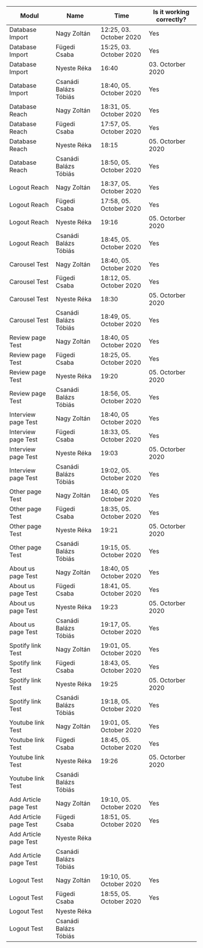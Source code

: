 | Modul | Name | Time | Is it working correctly? |
|-------|------|------|--------------------------|
| Database Import| Nagy Zoltán | 12:25, 03. October 2020 | Yes |
| Database Import| Fügedi Csaba | 15:25, 03. October 2020 | Yes |
| Database Import| Nyeste Réka | 16:40 | 03. Octorber 2020 | Yes |
| Database Import| Csanádi Balázs Tóbiás | 18:40, 05. October 2020 | Yes |
| Database Reach | Nagy Zoltán | 18:31, 05. October 2020 | Yes |
| Database Reach | Fügedi Csaba | 17:57, 05. October 2020 | Yes |
| Database Reach | Nyeste Réka | 18:15 | 05. Octorber 2020 | Yes |
| Database Reach | Csanádi Balázs Tóbiás | 18:50, 05. October 2020 | Yes |
| Logout Reach | Nagy Zoltán | 18:37, 05. October 2020 | Yes |
| Logout Reach | Fügedi Csaba | 17:58, 05. October 2020 | Yes |
| Logout Reach | Nyeste Réka | 19:16 | 05. Octorber 2020 | Yes |
| Logout Reach | Csanádi Balázs Tóbiás | 18:45, 05. October 2020 | Yes |
| Carousel Test | Nagy Zoltán | 18:40, 05. October 2020 | Yes |
| Carousel Test | Fügedi Csaba | 18:12, 05. October 2020 | Yes |
| Carousel Test | Nyeste Réka | 18:30 | 05. Octorber 2020 | Yes |
| Carousel Test | Csanádi Balázs Tóbiás | 18:49, 05. October 2020 | Yes |
| Review page Test | Nagy Zoltán | 18:40, 05 October 2020 | Yes |
| Review page Test | Fügedi Csaba | 18:25, 05. October 2020 | Yes |
| Review page Test | Nyeste Réka | 19:20 | 05. Octorber 2020 | Yes |
| Review page Test | Csanádi Balázs Tóbiás | 18:56, 05. October 2020 | Yes |
| Interview page Test | Nagy Zoltán | 18:40, 05 October 2020 | Yes |
| Interview page Test | Fügedi Csaba | 18:33, 05. October 2020 | Yes |
| Interview page Test | Nyeste Réka | 19:03 | 05. Octorber 2020 | Yes |
| Interview page Test | Csanádi Balázs Tóbiás | 19:02, 05. October 2020 | Yes |
| Other page Test | Nagy Zoltán | 18:40, 05 October 2020 | Yes |
| Other page Test | Fügedi Csaba | 18:35, 05. October 2020 | Yes |
| Other page Test | Nyeste Réka | 19:21 | 05. Octorber 2020 | Yes |
| Other page Test | Csanádi Balázs Tóbiás | 19:15, 05. October 2020 | Yes |
| About us page Test | Nagy Zoltán | 18:40, 05 October 2020 | Yes |
| About us page Test | Fügedi Csaba | 18:41, 05. October 2020 | Yes |
| About us page Test | Nyeste Réka | 19:23 | 05. Octorber 2020 | Yes |
| About us page Test | Csanádi Balázs Tóbiás | 19:17, 05. October 2020 | Yes |
| Spotify link Test | Nagy Zoltán | 19:01, 05. October 2020 | Yes |
| Spotify link Test | Fügedi Csaba | 18:43, 05. October 2020 | Yes |
| Spotify link Test | Nyeste Réka | 19:25 | 05. Octorber 2020 | Yes |
| Spotify link Test | Csanádi Balázs Tóbiás | 19:18, 05. October 2020 | Yes |
| Youtube link Test | Nagy Zoltán | 19:01, 05. October 2020 | Yes |
| Youtube link Test | Fügedi Csaba | 18:45, 05. October 2020 | Yes |
| Youtube link Test | Nyeste Réka | 19:26 | 05. Octorber 2020 | Yes |
| Youtube link Test | Csanádi Balázs Tóbiás |  |  |
| Add Article page Test | Nagy Zoltán | 19:10, 05. October 2020 | Yes |
| Add Article page Test | Fügedi Csaba | 18:51, 05. October 2020 | Yes |
| Add Article page Test | Nyeste Réka |  |  |
| Add Article page Test | Csanádi Balázs Tóbiás |  |  |
| Logout Test | Nagy Zoltán | 19:10, 05. October 2020 | Yes |
| Logout Test | Fügedi Csaba | 18:55, 05. October 2020 | Yes |
| Logout Test | Nyeste Réka |  |  |
| Logout Test | Csanádi Balázs Tóbiás |  |  |




